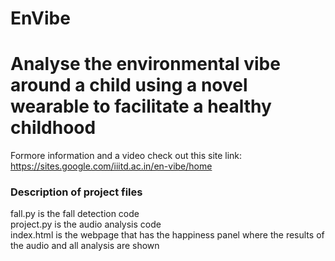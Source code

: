 # EnVibe
# Analyse the environmental vibe around a child using a novel wearable to facilitate a healthy childhood

Formore information and a video check out this site link: https://sites.google.com/iiitd.ac.in/en-vibe/home

### Description of project files
fall.py is the fall detection code <br />
project.py is the audio analysis code <br/>
index.html is the webpage that has the happiness panel where the results of the audio and all analysis are shown
